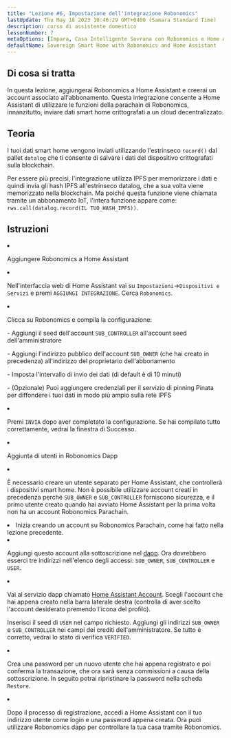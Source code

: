 ```yaml
---
title: "Lezione #6, Impostazione dell'integrazione Robonomics"
lastUpdate: Thu May 18 2023 10:46:29 GMT+0400 (Samara Standard Time)
description: corso di assistente domestico
lessonNumber: 7
metaOptions: [Impara, Casa Intelligente Sovrana con Robonomics e Home Assistant]
defaultName: Sovereign Smart Home with Robonomics and Home Assistant
---
```



## Di cosa si tratta

In questa lezione, aggiungerai Robonomics a Home Assistant e creerai un account associato all'abbonamento. Questa integrazione consente a Home Assistant di utilizzare le funzioni della parachain di Robonomics, innanzitutto, inviare dati smart home crittografati a un cloud decentralizzato.


## Teoria

I tuoi dati smart home vengono inviati utilizzando l'estrinseco <code>record()</code> dal pallet <code>datalog</code> che ti consente di salvare i dati del dispositivo crittografati sulla blockchain. 

Per essere più precisi, l'integrazione utilizza IPFS per memorizzare i dati e quindi invia gli hash IPFS all'estrinseco datalog, che a sua volta viene memorizzato nella blockchain. Ma poiché questa funzione viene chiamata tramite un abbonamento IoT, l'intera funzione appare come: <code>rws.call(datalog.record(IL TUO_HASH_IPFS))</code>.

## Istruzioni

<List type="numbers">

<li>

Aggiungere Robonomics a Home Assistant

<List>

<li>

Nell'interfaccia web di Home Assistant vai su <code>Impostazioni</code>-><code>Dispositivi e Servizi</code> e premi <code>AGGIUNGI INTEGRAZIONE</code>. Cerca <code>Robonomics</code>.

<LessonVideo  :videos="[{src: 'https://crustipfs.info/ipfs/QmQp66J943zbF6iFdkKQpBikSbm9jV9La25bivKd7cz6fD', type:'mp4'}]" />

</li>

<li>

Clicca su Robonomics e compila la configurazione: 

\- Aggiungi il seed dell'account <code>SUB_CONTROLLER</code> all'account seed dell'amministratore

\- Aggiungi l'indirizzo pubblico dell'account <code>SUB_OWNER</code> (che hai creato in precedenza) all'indirizzo del proprietario dell'abbonamento

\- Imposta l'intervallo di invio dei dati (di default è di 10 minuti)

\- (Opzionale) Puoi aggiungere credenziali per il servizio di pinning Pinata per diffondere i tuoi dati in modo più ampio sulla rete IPFS

</li>

<li>

Premi <code>INVIA</code> dopo aver completato la configurazione. Se hai compilato tutto correttamente, vedrai la finestra di Successo.

</li>
</List>
</li>

<li>

Aggiunta di utenti in Robonomics Dapp 

<List>

<li>

È necessario creare un utente separato per Home Assistant, che controllerà i dispositivi smart home. Non è possibile utilizzare account creati in precedenza perché <code>SUB_OWNER</code> e <code>SUB_CONTROLLER</code> forniscono sicurezza, e il primo utente creato quando hai avviato Home Assistant per la prima volta non ha un account Robonomics Parachain.

</li>

<li>
Inizia creando un account su Robonomics Parachain, come hai fatto nella lezione precedente.
</li>

<li>

Aggiungi questo account alla sottoscrizione nel [dapp](https://dapp.robonomics.network/#/subscription/devices). Ora dovrebbero esserci tre indirizzi nell'elenco degli accessi: <code>SUB_OWNER</code>, <code>SUB_CONTROLLER</code> e <code>USER</code>.

<LessonVideo  :videos="[{src: 'https://crustipfs.info/ipfs/QmSxzram7CF4SXpVgEyv98XetjYsxNFQY2GY4PfyhJak7H', type:'mp4'}]" />

</li>

<li>

Vai al servizio dapp chiamato [Home Assistant Account](https://dapp.robonomics.network/#/home-assistant). Scegli l'account che hai appena creato nella barra laterale destra (controlla di aver scelto l'account desiderato premendo l'icona del profilo).

Inserisci il seed di <code>USER</code> nel campo richiesto. Aggiungi gli indirizzi <code>SUB_OWNER</code> e <code>SUB_CONTROLLER</code> nei campi dei crediti dell'amministratore. Se tutto è corretto, vedrai lo stato di verifica <code>VERIFIED</code>.

</li>

<li>

Crea una password per un nuovo utente che hai appena registrato e poi conferma la transazione, che ora sarà senza commissioni a causa della sottoscrizione. In seguito potrai ripristinare la password nella scheda <code>Restore</code>.

<LessonVideo  :videos="[{src: 'https://crustipfs.info/ipfs/QmW2TXuwCYXzgcRfEUx4imZU5ZerEzkuD5P53u9g2WnxDh', type:'mp4'}]" />

</li>

<li>

Dopo il processo di registrazione, accedi a Home Assistant con il tuo indirizzo utente come login e una password appena creata. Ora puoi utilizzare Robonomics dapp per controllare la tua casa tramite Robonomics.

</li>
</List>
</li>
</List>